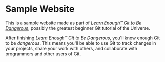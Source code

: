 # Sample Website

This is a sample website made as part of [*Learn Enough™ Git to Be
Dangerous*](http://learnenough.com/git-tutorial), possibly the greatest
beginner Git tutorial of the Universe.

After finishing *Learn Enough™ Git to Be Dangerous*, you'll know enough Git
to be *dangerous*. This means you'll be able to use Git to track changes in
your projects, share your work with others, and collaborate
with programmers and other users of Git.

